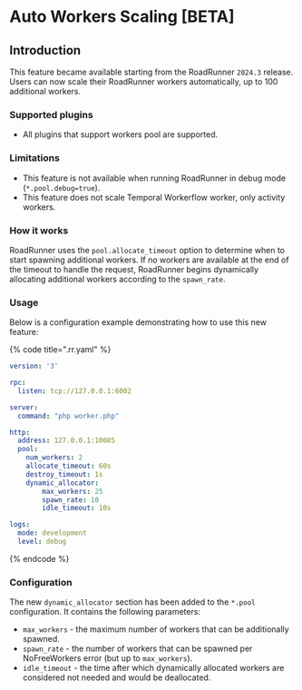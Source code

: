 # Auto Workers Scaling [BETA]

## Introduction

This feature became available starting from the RoadRunner `2024.3` release.
Users can now scale their RoadRunner workers automatically, up to 100 additional workers.

### Supported plugins

- All plugins that support workers pool are supported.

### Limitations

- This feature is not available when running RoadRunner in debug mode (`*.pool.debug=true`).
- This feature does not scale Temporal Workerflow worker, only activity workers.

### How it works
RoadRunner uses the `pool.allocate_timeout` option to determine when to start spawning additional workers. If no workers are available at the end of the timeout to handle the request, RoadRunner begins dynamically allocating additional workers according to the `spawn_rate`.

### Usage

Below is a configuration example demonstrating how to use this new feature:

{% code title=".rr.yaml" %}

```yaml
version: '3'

rpc:
  listen: tcp://127.0.0.1:6002

server:
  command: "php worker.php"

http:
  address: 127.0.0.1:10085
  pool:
    num_workers: 2
    allocate_timeout: 60s
    destroy_timeout: 1s
    dynamic_allocator:
        max_workers: 25
        spawn_rate: 10
        idle_timeout: 10s

logs:
  mode: development
  level: debug
```

{% endcode %}

### Configuration

The new `dynamic_allocator` section has been added to the `*.pool` configuration. It contains the following parameters:
- `max_workers` - the maximum number of workers that can be additionally spawned.
- `spawn_rate` - the number of workers that can be spawned per NoFreeWorkers error (but up to `max_workers`).
- `idle_timeout` - the time after which dynamically allocated workers are considered not needed and would be deallocated.
